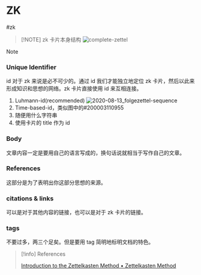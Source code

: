 # ZK
#zk

> [!NOTE] zk 卡片本身结构
> ![complete-zettel](../../files/images/zk/complete-zettel.png)

> [!NOTE]
> ### Unique Identifier
> id 对于 zk 来说是必不可少的。通过 id 我们才能独立地定位 zk 卡片，然后以此来形成知识和思想的网络。zk 卡片直接使用 id 来互相连接。
> 
> 1. Luhmann-id(recommended) ![2020-08-13_folgezettel-sequence](../../files/images/zk/2020-08-13_folgezettel-sequence.png)
> 2. Time-based-id，类似图中的#200003110955
> 3. 随便用什么字符串
> 4. 使用卡片的 title 作为 id
> 
> ### Body
> 文章内容一定是要用自己的语言写成的，换句话说就相当于写作自己的文章。
> 
> ### References
> 这部分是为了表明出你这部分思想的来源。
> 
> ### citations & links
> 可以是对于其他内容的链接，也可以是对于 zk 卡片的链接。
> 
> ### tags
> 不要过多，两三个足矣。但是要用 tag 简明地标明文档的特色。

> [!info] References
> 
> [Introduction to the Zettelkasten Method • Zettelkasten Method](https://zettelkasten.de/introduction/)
